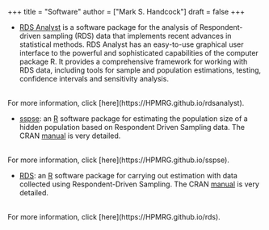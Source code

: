 +++
title = "Software"
author = ["Mark S. Handcock"]
draft = false
+++

-   [RDS Analyst](https://HPMRG.github.io/rdsanalyst) is a software
package for the analysis of Respondent-driven sampling (RDS) data that
implements recent advances in statistical methods. RDS Analyst has an
easy-to-use graphical user interface to the powerful and sophisticated
capabilities of the computer package R. It provides a comprehensive
framework for working with RDS data, including tools for sample and
population estimations, testing, confidence intervals and sensitivity
analysis.
<br>
For more information, click [here](https://HPMRG.github.io/rdsanalyst).

-   [sspse](https://HPMRG.github.io/sspse): an [R](https://www.r-project.org/) software package
for estimating the population size of a hidden population based on Respondent Driven Sampling data.
The CRAN [manual](https://cran.r-project.org/web/packages/sspse) is very detailed.
<br>
For more information, click [here](https://HPMRG.github.io/sspse).

-   [RDS](https://HPMRG.github.io/rds): an [R](https://www.r-project.org/) software package
for carrying out estimation with data collected using
Respondent-Driven Sampling. The CRAN [manual](https://cran.r-project.org/web/packages/RDS) is very detailed.
<br>
For more information, click [here](https://HPMRG.github.io/rds).

